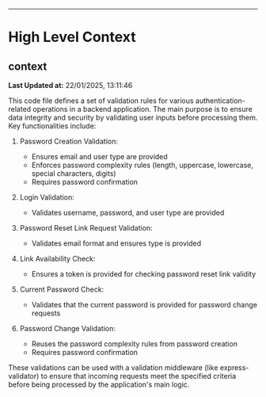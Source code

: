 

---
# High Level Context
## context
**Last Updated at:** 22/01/2025, 13:11:46

This code file defines a set of validation rules for various authentication-related operations in a backend application. The main purpose is to ensure data integrity and security by validating user inputs before processing them. Key functionalities include:

1. Password Creation Validation:
   - Ensures email and user type are provided
   - Enforces password complexity rules (length, uppercase, lowercase, special characters, digits)
   - Requires password confirmation

2. Login Validation:
   - Validates username, password, and user type are provided

3. Password Reset Link Request Validation:
   - Validates email format and ensures type is provided

4. Link Availability Check:
   - Ensures a token is provided for checking password reset link validity

5. Current Password Check:
   - Validates that the current password is provided for password change requests

6. Password Change Validation:
   - Reuses the password complexity rules from password creation
   - Requires password confirmation

These validations can be used with a validation middleware (like express-validator) to ensure that incoming requests meet the specified criteria before being processed by the application's main logic.
